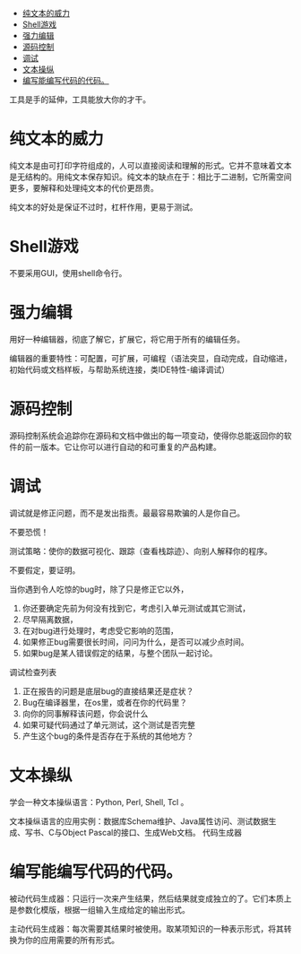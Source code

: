 - [纯文本的威力](#纯文本的威力)
- [Shell游戏](#shell游戏)
- [强力编辑](#强力编辑)
- [源码控制](#源码控制)
- [调试](#调试)
- [文本操纵](#文本操纵)
- [编写能编写代码的代码。](#编写能编写代码的代码)

工具是手的延伸，工具能放大你的才干。
# 纯文本的威力

纯文本是由可打印字符组成的，人可以直接阅读和理解的形式。它并不意味着文本是无结构的。用纯文本保存知识。纯文本的缺点在于：相比于二进制，它所需空间更多，要解释和处理纯文本的代价更昂贵。

纯文本的好处是保证不过时，杠杆作用，更易于测试。

# Shell游戏

不要采用GUI，使用shell命令行。

# 强力编辑

用好一种编辑器，彻底了解它，扩展它，将它用于所有的编辑任务。

编辑器的重要特性：可配置，可扩展，可编程（语法突显，自动完成，自动缩进，初始代码或文档样板，与帮助系统连接，类IDE特性-编译调试）

# 源码控制

源码控制系统会追踪你在源码和文档中做出的每一项变动，使得你总能返回你的软件的前一版本。它让你可以进行自动的和可重复的产品构建。

# 调试

调试就是修正问题，而不是发出指责。最最容易欺骗的人是你自己。

不要恐慌！

测试策略：使你的数据可视化、跟踪（查看栈踪迹）、向别人解释你的程序。

不要假定，要证明。

当你遇到令人吃惊的bug时，除了只是修正它以外，
1. 你还要确定先前为何没有找到它，考虑引入单元测试或其它测试，
2. 尽早隔离数据，
3. 在对bug进行处理时，考虑受它影响的范围，
4. 如果修正bug需要很长时间，问问为什么，是否可以减少点时间。
5. 如果bug是某人错误假定的结果，与整个团队一起讨论。

调试检查列表
1. 正在报告的问题是底层bug的直接结果还是症状？
2. Bug在编译器里，在os里，或者在你的代码里？
3. 向你的同事解释该问题，你会说什么
4. 如果可疑代码通过了单元测试，这个测试是否完整
5. 产生这个bug的条件是否存在于系统的其他地方？

# 文本操纵

学会一种文本操纵语言：Python, Perl, Shell, Tcl 。

文本操纵语言的应用实例：数据库Schema维护、Java属性访问、测试数据生成、写书、C与Object Pascal的接口、生成Web文档。
代码生成器

# 编写能编写代码的代码。

被动代码生成器：只运行一次来产生结果，然后结果就变成独立的了。它们本质上是参数化模版，根据一组输入生成给定的输出形式。

主动代码生成器：每次需要其结果时被使用。取某项知识的一种表示形式，将其转换为你的应用需要的所有形式。
